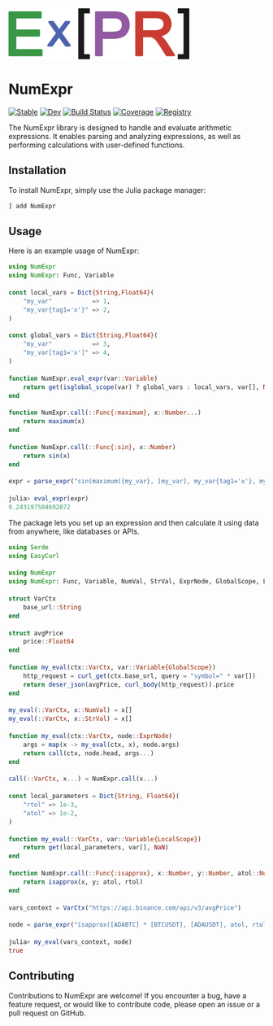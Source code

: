<img src=docs/src/assets/readme_logo.png height=100 width=auto>

# NumExpr

[![Stable](https://img.shields.io/badge/docs-stable-blue.svg)](https://bhftbootcamp.github.io/NumExpr.jl/stable/)
[![Dev](https://img.shields.io/badge/docs-dev-blue.svg)](https://bhftbootcamp.github.io/NumExpr.jl/dev/)
[![Build Status](https://github.com/bhftbootcamp/NumExpr.jl/actions/workflows/CI.yml/badge.svg?branch=master)](https://github.com/bhftbootcamp/NumExpr.jl/actions/workflows/CI.yml?query=branch%3Amaster)
[![Coverage](https://codecov.io/gh/bhftbootcamp/NumExpr.jl/branch/master/graph/badge.svg)](https://codecov.io/gh/bhftbootcamp/NumExpr.jl)
[![Registry](https://img.shields.io/badge/registry-Orange-orange)](https://github.com/bhftbootcamp/Orange)

The NumExpr library is designed to handle and evaluate arithmetic expressions. It enables parsing and analyzing expressions, as well as performing calculations with user-defined functions.

## Installation
To install NumExpr, simply use the Julia package manager:

```julia
] add NumExpr
```

## Usage

Here is an example usage of NumExpr:

```julia
using NumExpr
using NumExpr: Func, Variable

const local_vars = Dict{String,Float64}(
    "my_var"           => 1,
    "my_var{tag1='x'}" => 2,
)

const global_vars = Dict{String,Float64}(
    "my_var"           => 3,
    "my_var[tag1='x']" => 4,
)

function NumExpr.eval_expr(var::Variable)
    return get(isglobal_scope(var) ? global_vars : local_vars, var[], NaN)
end

function NumExpr.call(::Func{:maximum}, x::Number...)
    return maximum(x)
end

function NumExpr.call(::Func{:sin}, x::Number)
    return sin(x)
end

expr = parse_expr("sin(maximum({my_var}, [my_var], my_var{tag1='x'}, my_var[tag1='x'])) + 10");

julia> eval_expr(expr)
9.243197504692072
```

The package lets you set up an expression and then calculate it using data from anywhere, like databases or APIs.

```julia
using Serde
using EasyCurl

using NumExpr
using NumExpr: Func, Variable, NumVal, StrVal, ExprNode, GlobalScope, LocalScope

struct VarCtx
    base_url::String
end

struct avgPrice
    price::Float64
end

function my_eval(ctx::VarCtx, var::Variable{GlobalScope})
    http_request = curl_get(ctx.base_url, query = "symbol=" * var[])
    return deser_json(avgPrice, curl_body(http_request)).price
end

my_eval(::VarCtx, x::NumVal) = x[]
my_eval(::VarCtx, x::StrVal) = x[]

function my_eval(ctx::VarCtx, node::ExprNode)
    args = map(x -> my_eval(ctx, x), node.args)
    return call(ctx, node.head, args...)
end

call(::VarCtx, x...) = NumExpr.call(x...)

const local_parameters = Dict{String, Float64}(
    "rtol" => 1e-3,
    "atol" => 1e-2,
)

function my_eval(::VarCtx, var::Variable{LocalScope})
    return get(local_parameters, var[], NaN)
end

function NumExpr.call(::Func{:isapprox}, x::Number, y::Number, atol::Number, rtol::Number)
    return isapprox(x, y; atol, rtol)
end

vars_context = VarCtx("https://api.binance.com/api/v3/avgPrice")

node = parse_expr("isapprox([ADABTC] * [BTCUSDT], [ADAUSDT], atol, rtol)")

julia> my_eval(vars_context, node)
true
```

## Contributing
Contributions to NumExpr are welcome! If you encounter a bug, have a feature request, or would like to contribute code, please open an issue or a pull request on GitHub.
